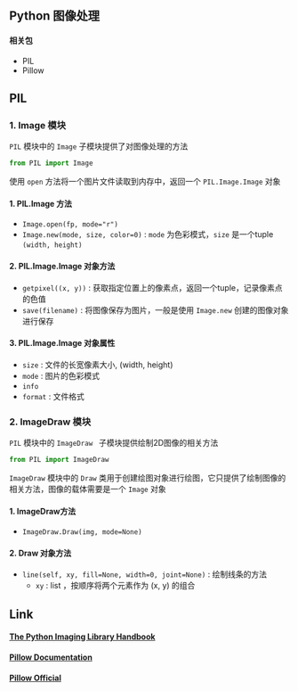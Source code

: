 ## Python 图像处理

#### 相关包

- PIL
- Pillow

## PIL

### 1. Image 模块

`PIL` 模块中的 `Image` 子模块提供了对图像处理的方法

```python
from PIL import Image
```

使用 `open` 方法将一个图片文件读取到内存中，返回一个 `PIL.Image.Image` 对象

#### 1. PIL.Image 方法

- `Image.open(fp, mode="r")`
- `Image.new(mode, size, color=0)` : `mode` 为色彩模式，`size` 是一个tuple `(width, height)`

#### 2. PIL.Image.Image 对象方法

- `getpixel((x, y))` : 获取指定位置上的像素点，返回一个tuple，记录像素点的色值
- `save(filename)` : 将图像保存为图片，一般是使用 `Image.new` 创建的图像对象进行保存

#### 3. PIL.Image.Image 对象属性

- `size` : 文件的长宽像素大小, (width, height)
- `mode` : 图片的色彩模式
- `info`
- `format` : 文件格式

### 2. ImageDraw 模块

`PIL` 模块中的 `ImageDraw ` 子模块提供绘制2D图像的相关方法

```python
from PIL import ImageDraw 
```

`ImageDraw` 模块中的 `Draw` 类用于创建绘图对象进行绘图，它只提供了绘制图像的相关方法，图像的载体需要是一个 `Image` 对象

#### 1. ImageDraw方法

- `ImageDraw.Draw(img, mode=None)`

#### 2. Draw 对象方法

- `line(self, xy, fill=None, width=0, joint=None)` : 绘制线条的方法
  - `xy` : list ，按顺序将两个元素作为 (x, y) 的组合







## Link

#### [The Python Imaging Library Handbook](<http://www.effbot.org/imagingbook/>)

#### [Pillow Documentation](<https://pillow.readthedocs.io/en/stable/#>)

#### [Pillow Official](<https://python-pillow.org/>)

